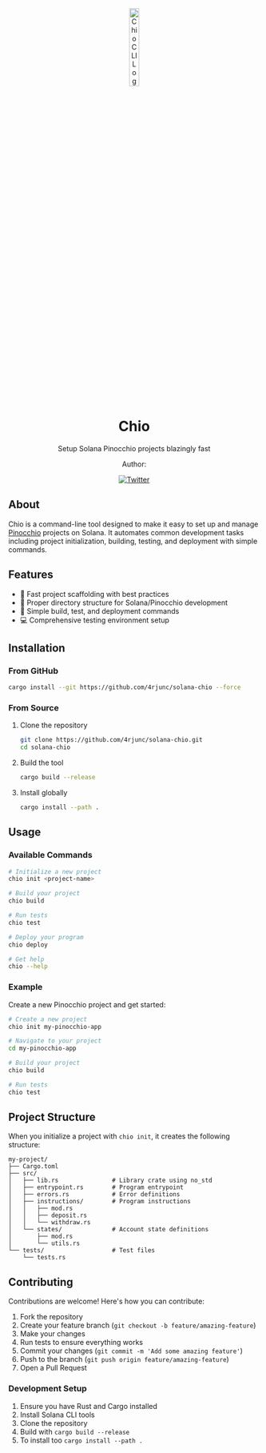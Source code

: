 
<div align="center"> <img src="assets/logo.png" alt="Chio CLI Logo" width="20%"> <h1>Chio</h1> <p> Setup Solana Pinocchio projects blazingly fast</p>
Author: 

<a class="header-badge" target="_blank" href="https://twitter.com/4rjunc"> <img alt="Twitter" src="https://img.shields.io/badge/@4rjunc-000000?style=for-the-badge&logo=x&logoColor=white"> </a> </div>

## About

Chio is a command-line tool designed to make it easy to set up and manage [Pinocchio](https://github.com/anza-xyz/pinocchio) projects on Solana. It automates common development tasks including project initialization, building, testing, and deployment with simple commands.

## Features

- 🚀 Fast project scaffolding with best practices
- 📁 Proper directory structure for Solana/Pinocchio development
- 🔨 Simple build, test, and deployment commands
- 💻 Comprehensive testing environment setup

## Installation

### From GitHub

```bash
cargo install --git https://github.com/4rjunc/solana-chio --force
```

### From Source

1. Clone the repository
   ```bash
   git clone https://github.com/4rjunc/solana-chio.git
   cd solana-chio
   ```

2. Build the tool
   ```bash
   cargo build --release
   ```

3. Install globally
   ```bash
   cargo install --path .
   ```

## Usage

### Available Commands

```bash
# Initialize a new project
chio init <project-name>

# Build your project
chio build

# Run tests
chio test

# Deploy your program
chio deploy

# Get help
chio --help
```

### Example

Create a new Pinocchio project and get started:

```bash
# Create a new project
chio init my-pinocchio-app

# Navigate to your project
cd my-pinocchio-app

# Build your project
chio build

# Run tests
chio test

```



## Project Structure

When you initialize a project with `chio init`, it creates the following structure:

```
my-project/
├── Cargo.toml
├── src/
│   ├── lib.rs               # Library crate using no_std
│   ├── entrypoint.rs        # Program entrypoint
│   ├── errors.rs            # Error definitions
│   ├── instructions/        # Program instructions
│   │   ├── mod.rs
│   │   ├── deposit.rs
│   │   └── withdraw.rs
│   └── states/              # Account state definitions
│       ├── mod.rs
│       └── utils.rs
└── tests/                   # Test files
    └── tests.rs
```


## Contributing

Contributions are welcome! Here's how you can contribute:

1. Fork the repository
2. Create your feature branch (`git checkout -b feature/amazing-feature`)
3. Make your changes
4. Run tests to ensure everything works
5. Commit your changes (`git commit -m 'Add some amazing feature'`)
6. Push to the branch (`git push origin feature/amazing-feature`)
7. Open a Pull Request

### Development Setup

1. Ensure you have Rust and Cargo installed
2. Install Solana CLI tools
3. Clone the repository
4. Build with `cargo build --release`
5. To install too `cargo install --path .`

